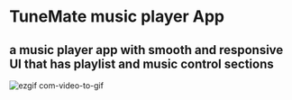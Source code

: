 # TuneMate music player App
## a music player app with smooth and responsive UI that has playlist and music control sections
![ezgif com-video-to-gif](https://user-images.githubusercontent.com/61358574/233682398-095bcbbd-cdc4-44f9-af90-c6b2e140e370.gif)
